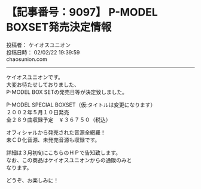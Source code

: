 # 【記事番号：9097】 P-MODEL BOXSET発売決定情報

投稿者： ケイオスユニオン  
投稿日時： 02/02/22 19:39:59  
chaosunion.com

---

ケイオスユニオンです。  
大変お待たせしておりました、  
P-MODEL BOX SETの発売日等が決定致しました。  
  
P-MODEL SPECIAL BOXSET（仮:タイトルは変更になります）  
２００２年５月１０日発売  
全２８９曲収録予定　￥３６７５０（税込）  
  
オフィシャルから発売された音源全網羅！  
未ＣＤ化音源、未発売音源も収録です。  
  
詳細は３月初旬にこちらのＨＰで告知致します。  
なお、この商品はケイオスユニオンからの通販のみと  
なります。  
  
どうぞ、お楽しみに！  
